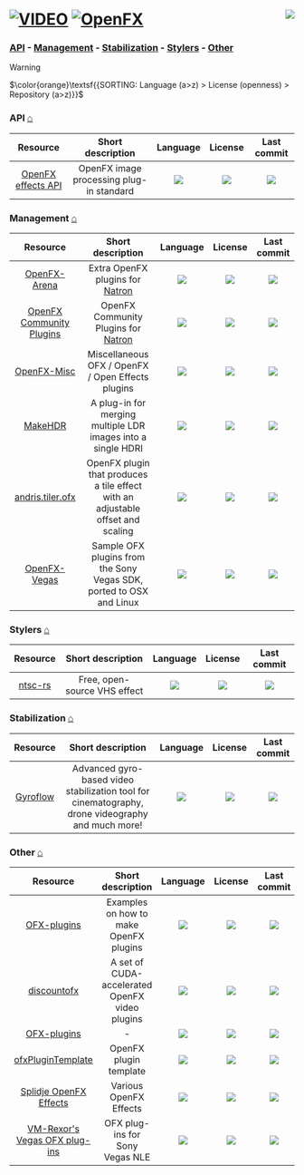# [![VIDEO](https://flat.badgen.net/badge/HyMPS/VIDEO/green?scale=1.8)](https://github.com/FORARTfe/HyMPS#-1 "VIDEO section") [![OpenFX](https://flat.badgen.net/badge/HyMPS/OpenFX/blue?scale=1.8&label=)](https://github.com/FORARTfe/HyMPS/blob/main/Video/OpenFX.md#-- "OpenFX page") <a href="https://visitorbadge.io/status?path=https%3A%2F%2Fgithub.com%2FFORARTfe%2FHyMPS%2Fblob%2Fmain%2FVideo%2FOpenFX.md"><img align="right" src="https://api.visitorbadge.io/api/combined?path=https%3A%2F%2Fgithub.com%2FFORARTfe%2FHyMPS%2Fblob%2Fmain%2FVideo%2FOpenFX.md&label=D%20%2F%20T&labelColor=%23323232&countColor=%23c2ff00&style=flat-square&labelStyle=none" /></a>

### [API](#api-) - [Management](#management) - [Stabilization](#stabilization-) - [Stylers](#stylers-) - [Other](#other)

> [!WARNING]
> $\color{orange}\textsf{{SORTING: Language (a>z) > License (openness) > Repository (a>z)}}$

### API [⌂](#--)
|Resource|Short description|Language|License|Last commit|
|:-:|:-:|:-:|:-:|:-:|
|[OpenFX effects API](https://github.com/AcademySoftwareFoundation/openfx#readme)|OpenFX image processing plug-in standard|[![](https://img.shields.io/github/languages/top/AcademySoftwareFoundation/openfx?color=pink&style=flat-square)](https://github.com/AcademySoftwareFoundation/openfx/graphs/contributors)|[![](https://flat.badgen.net/badge/license/Other/blue?label=)](https://github.com/AcademySoftwareFoundation/openfx/blob/main/LICENSE)|[![](https://img.shields.io/github/last-commit/AcademySoftwareFoundation/openfx?style=flat-square&label=)](https://github.com/AcademySoftwareFoundation/openfx/graphs/code-frequency)|

### Management [⌂](#--)
|Resource|Short description|Language|License|Last commit|
|:-:|:-:|:-:|:-:|:-:|
|[OpenFX-Arena](https://github.com/NatronGitHub/openfx-arena#readme)|Extra OpenFX plugins for [Natron](https://natrongithub.github.io/)|[![](https://img.shields.io/github/languages/top/NatronGitHub/openfx-arena?color=pink&style=flat-square)](https://github.com/NatronGitHub/openfx-arena/graphs/contributors)|[![](https://flat.badgen.net/github/license/NatronGitHub/openfx-arena?label=)](https://github.com/NatronGitHub/openfx-arena/blob/main/LICENSE)|[![](https://img.shields.io/github/last-commit/NatronGitHub/openfx-arena?style=flat-square&label=)](https://github.com/NatronGitHub/openfx-arena/graphs/code-frequency)|
|[OpenFX Community Plugins](https://github.com/NatronGitHub/openfx-community#readme)|OpenFX Community Plugins for [Natron](https://natrongithub.github.io/)|[![](https://img.shields.io/github/languages/top/NatronGitHub/openfx-community?color=pink&style=flat-square)](https://github.com/NatronGitHub/openfx-community/graphs/contributors)|[![](https://flat.badgen.net/github/license/NatronGitHub/openfx-community?label=)](https://github.com/NatronGitHub/openfx-community/blob/main/LICENSE)|[![](https://img.shields.io/github/last-commit/NatronGitHub/openfx-community?style=flat-square&label=)](https://github.com/NatronGitHub/openfx-community/graphs/code-frequency)|
|[OpenFX-Misc](https://github.com/NatronGitHub/openfx-misc#readme)|Miscellaneous OFX / OpenFX / Open Effects plugins|[![](https://img.shields.io/github/languages/top/NatronGitHub/openfx-misc?color=pink&style=flat-square)](https://github.com/NatronGitHub/openfx-misc/graphs/contributors)|[![](https://flat.badgen.net/github/license/NatronGitHub/openfx-misc?label=)](https://github.com/NatronGitHub/openfx-misc/blob/main/LICENSE)|[![](https://img.shields.io/github/last-commit/NatronGitHub/openfx-misc?style=flat-square&label=)](https://github.com/NatronGitHub/openfx-misc/graphs/code-frequency)|
|[MakeHDR](https://github.com/sosoyan/make-hdr#readme)|A plug-in for merging multiple LDR images into a single HDRI|[![](https://img.shields.io/github/languages/top/sosoyan/make-hdr?color=pink&style=flat-square)](https://github.com/sosoyan/make-hdr/graphs/contributors)|[![](https://flat.badgen.net/github/license/sosoyan/make-hdr?label=)](https://github.com/sosoyan/make-hdr/blob/main/LICENSE)|[![](https://img.shields.io/github/last-commit/sosoyan/make-hdr?style=flat-square&label=)](https://github.com/sosoyan/make-hdr/graphs/code-frequency)|
|[andris.tiler.ofx](https://github.com/ch200c/andris.tiler.ofx#readme)|OpenFX plugin that produces a tile effect with an adjustable offset and scaling|[![](https://img.shields.io/github/languages/top/ch200c/andris.tiler.ofx?color=pink&style=flat-square)](https://github.com/ch200c/andris.tiler.ofx/graphs/contributors)|[![](https://flat.badgen.net/github/license/ch200c/andris.tiler.ofx?label=)](https://github.com/ch200c/andris.tiler.ofx/blob/main/LICENSE)|[![](https://img.shields.io/github/last-commit/ch200c/andris.tiler.ofx?style=flat-square&label=)](https://github.com/ch200c/andris.tiler.ofx/graphs/code-frequency)|
|[OpenFX-Vegas](https://github.com/NatronGitHub/openfx-vegas#readme)|Sample OFX plugins from the Sony Vegas SDK, ported to OSX and Linux|[![](https://img.shields.io/github/languages/top/NatronGitHub/openfx-vegas?color=pink&style=flat-square)](https://github.com/NatronGitHub/openfx-vegas/graphs/contributors)|[![](https://flat.badgen.net/github/license/NatronGitHub/openfx-vegas?label=)](https://github.com/NatronGitHub/openfx-vegas/issues/5)|[![](https://img.shields.io/github/last-commit/NatronGitHub/openfx-vegas?style=flat-square&label=)](https://github.com/NatronGitHub/openfx-vegas/graphs/code-frequency)|

### Stylers [⌂](#--)
|Resource|Short description|Language|License|Last commit|
|:-:|:-:|:-:|:-:|:-:|
|[ntsc-rs](https://github.com/valadaptive/ntsc-rs#readme)|Free, open-source VHS effect|[![](https://img.shields.io/github/languages/top/valadaptive/ntsc-rs?color=pink&style=flat-square)](https://github.com/valadaptive/ntsc-rs/graphs/contributors)|[![](https://flat.badgen.net/badge/license/Other/blue?label=)](https://github.com/valadaptive/ntsc-rs/blob/main/LICENSE)|[![](https://img.shields.io/github/last-commit/valadaptive/ntsc-rs?style=flat-square&label=)](https://github.com/valadaptive/ntsc-rs/graphs/code-frequency)|

### Stabilization [⌂](#--)
|Resource|Short description|Language|License|Last commit|
|:-:|:-:|:-:|:-:|:-:|
|[Gyroflow](https://github.com/gyroflow/gyroflow-plugins#readme)|Advanced gyro-based video stabilization tool for cinematography, drone videography and much more!|[![](https://img.shields.io/github/languages/top/gyroflow/gyroflow-plugins?color=pink&style=flat-square)](https://github.com/gyroflow/gyroflow-plugins/graphs/contributors)|[![](https://flat.badgen.net/github/license/gyroflow/gyroflow-plugins?label=)](https://github.com/gyroflow/gyroflow-plugins/blob/main/LICENSE)|[![](https://img.shields.io/github/last-commit/gyroflow/gyroflow-plugins?style=flat-square&label=)](https://github.com/gyroflow/gyroflow-plugins/graphs/code-frequency)|


### Other [⌂](#--)
|Resource|Short description|Language|License|Last commit|
|:-:|:-:|:-:|:-:|:-:|
|[OFX-plugins](https://github.com/mattclifford1/OFX-plugins#readme)|Examples on how to make OpenFX plugins|[![](https://img.shields.io/github/languages/top/mattclifford1/OFX-plugins?color=pink&style=flat-square)](https://github.com/mattclifford1/OFX-plugins/graphs/contributors)|[![](https://flat.badgen.net/github/license/mattclifford1/OFX-plugins?label=)](https://github.com/mattclifford1/OFX-plugins/issues/1)|[![](https://img.shields.io/github/last-commit/mattclifford1/OFX-plugins?style=flat-square&label=)](https://github.com/mattclifford1/OFX-plugins/graphs/code-frequency)|
|[discountofx](https://github.com/joevenzon/discountofx#readme)|A set of CUDA-accelerated OpenFX video plugins|[![](https://img.shields.io/github/languages/top/joevenzon/discountofx?color=pink&style=flat-square)](https://github.com/joevenzon/discountofx/graphs/contributors)|[![](https://flat.badgen.net/github/license/joevenzon/discountofx?label=)](https://github.com/joevenzon/discountofx/blob/main/LICENSE)|[![](https://img.shields.io/github/last-commit/joevenzon/discountofx?style=flat-square&label=)](https://github.com/joevenzon/discountofx/graphs/code-frequency)|
|[OFX-plugins](https://github.com/crabshank/OFX-plugins#readme)|-|[![](https://img.shields.io/github/languages/top/crabshank/OFX-plugins?color=pink&style=flat-square)](https://github.com/crabshank/OFX-plugins/graphs/contributors)|[![](https://flat.badgen.net/github/license/crabshank/OFX-plugins?label=)](https://github.com/crabshank/OFX-plugins/issues/1)|[![](https://img.shields.io/github/last-commit/crabshank/OFX-plugins?style=flat-square&label=)](https://github.com/crabshank/OFX-plugins/graphs/code-frequency)|
|[ofxPluginTemplate](https://github.com/tuttleofx/ofxPluginTemplate#readme)|OpenFX plugin template|[![](https://img.shields.io/github/languages/top/tuttleofx/ofxPluginTemplate?color=pink&style=flat-square)](https://github.com/tuttleofx/ofxPluginTemplate/graphs/contributors)|[![](https://flat.badgen.net/github/license/tuttleofx/ofxPluginTemplate?label=)](https://github.com/tuttleofx/ofxPluginTemplate/issues/1)|[![](https://img.shields.io/github/last-commit/tuttleofx/ofxPluginTemplate?style=flat-square&label=)](https://github.com/tuttleofx/ofxPluginTemplate/graphs/code-frequency)|
|[Splidje OpenFX Effects](https://github.com/splidje/openfx-splidje#readme)|Various OpenFX Effects|[![](https://img.shields.io/github/languages/top/splidje/openfx-splidje?color=pink&style=flat-square)](https://github.com/splidje/openfx-splidje/graphs/contributors)|[![](https://flat.badgen.net/github/license/splidje/openfx-splidje?label=)](https://github.com/splidje/openfx-splidje#readme)|[![](https://img.shields.io/github/last-commit/splidje/openfx-splidje?style=flat-square&label=)](https://github.com/splidje/openfx-splidje/graphs/code-frequency)|
|[VM-Rexor's Vegas OFX plug-ins](https://github.com/vm-rexor/VM-Rexor-s-Vegas-OFX-plug-ins#readme)|OFX plug-ins for Sony Vegas NLE|[![](https://img.shields.io/github/languages/top/vm-rexor/VM-Rexor-s-Vegas-OFX-plug-ins?color=pink&style=flat-square)](https://github.com/vm-rexor/VM-Rexor-s-Vegas-OFX-plug-ins/graphs/contributors)|[![](https://flat.badgen.net/github/license/vm-rexor/VM-Rexor-s-Vegas-OFX-plug-ins?label=)](https://github.com/vm-rexor/VM-Rexor-s-Vegas-OFX-plug-ins/issues/1)|[![](https://img.shields.io/github/last-commit/vm-rexor/VM-Rexor-s-Vegas-OFX-plug-ins?style=flat-square&label=)](https://github.com/vm-rexor/VM-Rexor-s-Vegas-OFX-plug-ins/graphs/code-frequency)|

